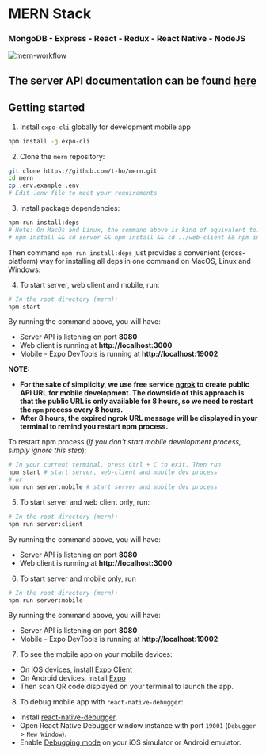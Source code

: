 # MERN Stack

### MongoDB - Express - React - Redux - React Native - NodeJS

[![mern-workflow](https://raw.githubusercontent.com/t-ho/mern/master/mern-flow.gif)](https://github.com/t-ho/mern)

## The server API documentation can be found [here](./server/README.md)

## Getting started

1. Install `expo-cli` globally for development mobile app

```bash
npm install -g expo-cli
```

2. Clone the `mern` repository:

```bash
git clone https://github.com/t-ho/mern.git
cd mern
cp .env.example .env
# Edit .env file to meet your requirements
```

3. Install package dependencies:

```bash
npm run install:deps
# Note: On MacOs and Linux, the command above is kind of equivalent to:
# npm install && cd server && npm install && cd ../web-client && npm install && cd ../mobile && npm install && cd ..
```

Then command `npm run install:deps` just provides a convenient (cross-platform) way for installing all deps in one command on MacOS, Linux and Windows:

4. To start server, web client and mobile, run:

```bash
# In the root directory (mern):
npm start
```

By running the command above, you will have:

- Server API is listening on port **8080**
- Web client is running at **http://localhost:3000**
- Mobile - Expo DevTools is running at **http://localhost:19002**

**NOTE:**

- **For the sake of simplicity, we use free service [ngrok](https://ngrok.com/) to create public API URL for mobile development. The downside of this approach is that the public URL is only available for 8 hours, so we need to restart the `npm` process every 8 hours.**
- **After 8 hours, the expired ngrok URL message will be displayed in your terminal to remind you restart npm process.**

To restart npm process (_If you don't start mobile development process, simply ignore this step_):

```bash
# In your current terminal, press Ctrl + C to exit. Then run
npm start # start server, web-client and mobile dev process
# or
npm run server:mobile # start server and mobile dev process
```

5. To start server and web client only, run:

```bash
# In the root directory (mern):
npm run server:client
```

By running the command above, you will have:

- Server API is listening on port **8080**
- Web client is running at **http://localhost:3000**

6. To start server and mobile only, run

```bash
# In the root directory (mern):
npm run server:mobile
```

By running the command above, you will have:

- Server API is listening on port **8080**
- Mobile - Expo DevTools is running at **http://localhost:19002**

7. To see the mobile app on your mobile devices:

- On iOS devices, install [Expo Client](https://apps.apple.com/us/app/expo-client/id982107779)
- On Android devices, install [Expo](https://play.google.com/store/apps/details?id=host.exp.exponent&hl=en_US)
- Then scan QR code displayed on your terminal to launch the app.

8. To debug mobile app with `react-native-debugger`:

- Install [react-native-debugger](https://github.com/jhen0409/react-native-debugger/releases).
- Open React Native Debugger window instance with port `19001` (`Debugger` > `New Window`).
- Enable [Debugging mode](https://facebook.github.io/react-native/docs/debugging.html#accessing-the-in-app-developer-menu) on your iOS simulator or Android emulator.
